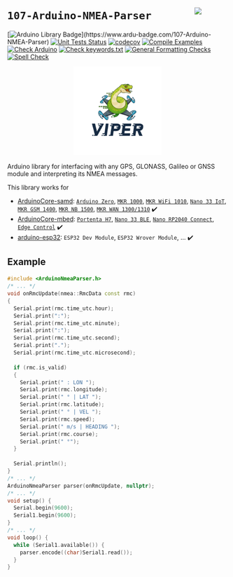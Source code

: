 <a href="https://107-systems.org/"><img align="right" src="https://raw.githubusercontent.com/107-systems/.github/main/logo/107-systems.png" width="15%"></a>
`107-Arduino-NMEA-Parser`
=========================
[![Arduino Library Badge](https://www.ardu-badge.com/badge/107-Arduino-NMEA-Parser.svg?)](https://www.ardu-badge.com/107-Arduino-NMEA-Parser)
[![Unit Tests Status](https://github.com/107-systems/107-Arduino-NMEA-Parser/workflows/Unit%20Tests/badge.svg)](https://github.com/107-systems/107-Arduino-NMEA-Parser/actions?workflow=Unit+Tests)
[![codecov](https://codecov.io/gh/107-systems/107-Arduino-NMEA-Parser/branch/master/graph/badge.svg)](https://codecov.io/gh/107-systems/107-Arduino-NMEA-Parser)
[![Compile Examples](https://github.com/107-systems/107-Arduino-NMEA-Parser/workflows/Compile%20Examples/badge.svg)](https://github.com/107-systems/107-Arduino-NMEA-Parser/actions?workflow=Compile+Examples)
[![Check Arduino](https://github.com/107-systems/107-Arduino-NMEA-Parser/actions/workflows/check-arduino.yml/badge.svg)](https://github.com/107-systems/107-Arduino-NMEA-Parser/actions/workflows/check-arduino.yml)
[![Check keywords.txt](https://github.com/107-systems/107-Arduino-NMEA-Parser/actions/workflows/check-keywords-txt.yml/badge.svg)](https://github.com/107-systems/107-Arduino-NMEA-Parser/actions/workflows/check-keywords-txt.yml)
[![General Formatting Checks](https://github.com/107-systems/107-Arduino-NMEA-Parser/workflows/General%20Formatting%20Checks/badge.svg)](https://github.com/107-systems/107-Arduino-NMEA-Parser/actions?workflow=General+Formatting+Checks)
[![Spell Check](https://github.com/107-systems/107-Arduino-NMEA-Parser/workflows/Spell%20Check/badge.svg)](https://github.com/107-systems/107-Arduino-NMEA-Parser/actions?workflow=Spell+Check)

<p align="center">
  <a href="https://github.com/107-systems/viper"><img src="https://github.com/107-systems/.github/raw/main/logo/viper.jpg" width="40%"></a>
</p>

Arduino library for interfacing with any GPS, GLONASS, Galileo or GNSS module and interpreting its NMEA messages.

This library works for
* [ArduinoCore-samd](https://github.com/arduino/ArduinoCore-samd): [`Arduino Zero`](https://store.arduino.cc/arduino-zero), [`MKR 1000`](https://store.arduino.cc/arduino-mkr1000-wifi), [`MKR WiFi 1010`](https://store.arduino.cc/arduino-mkr-wifi-1010), [`Nano 33 IoT`](https://store.arduino.cc/arduino-nano-33-iot), [`MKR GSM 1400`](https://store.arduino.cc/arduino-mkr-gsm-1400-1415), [`MKR NB 1500`](https://store.arduino.cc/arduino-mkr-nb-1500-1413), [`MKR WAN 1300/1310`](https://store.arduino.cc/mkr-wan-1310) :heavy_check_mark:
* [ArduinoCore-mbed](https://github.com/arduino/ArduinoCore-mbed): [`Portenta H7`](https://store.arduino.cc/portenta-h7), [`Nano 33 BLE`](https://store.arduino.cc/arduino-nano-33-ble), [`Nano RP2040 Connect`](https://store.arduino.cc/nano-rp2040-connect), [`Edge Control`](https://store.arduino.cc/edge-control) :heavy_check_mark:
* [arduino-esp32](https://github.com/espressif/arduino-esp32): `ESP32 Dev Module`, `ESP32 Wrover Module`, ... :heavy_check_mark:

## Example
```C++
#include <ArduinoNmeaParser.h>
/* ... */
void onRmcUpdate(nmea::RmcData const rmc)
{
  Serial.print(rmc.time_utc.hour);
  Serial.print(":");
  Serial.print(rmc.time_utc.minute);
  Serial.print(":");
  Serial.print(rmc.time_utc.second);
  Serial.print(".");
  Serial.print(rmc.time_utc.microsecond);

  if (rmc.is_valid)
  {
    Serial.print(" : LON ");
    Serial.print(rmc.longitude);
    Serial.print(" ° | LAT ");
    Serial.print(rmc.latitude);
    Serial.print(" ° | VEL ");
    Serial.print(rmc.speed);
    Serial.print(" m/s | HEADING ");
    Serial.print(rmc.course);
    Serial.print(" °");
  }

  Serial.println();
}
/* ... */
ArduinoNmeaParser parser(onRmcUpdate, nullptr);
/* ... */
void setup() {
  Serial.begin(9600);
  Serial1.begin(9600);
}
/* ... */
void loop() {
  while (Serial1.available()) {
    parser.encode((char)Serial1.read());
  }
}
```
